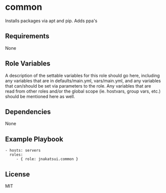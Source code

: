 common
======
Installs packages via apt and pip. Adds ppa's

Requirements
------------
None

Role Variables
--------------

A description of the settable variables for this role should go here, including any variables that are in defaults/main.yml, vars/main.yml, and any variables that can/should be set via parameters to the role. Any variables that are read from other roles and/or the global scope (ie. hostvars, group vars, etc.) should be mentioned here as well.

Dependencies
------------
None


Example Playbook
----------------
    - hosts: servers
      roles:
         - { role: jnakatsui.common }

License
-------

MIT
